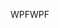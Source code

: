 <span data-ttu-id="31d4e-101">WPF</span><span class="sxs-lookup"><span data-stu-id="31d4e-101">WPF</span></span>